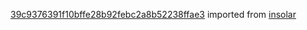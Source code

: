 [39c9376391f10bffe28b92febc2a8b52238ffae3](https://github.com/insolar/insolar/commit/39c9376391f10bffe28b92febc2a8b52238ffae3) imported from [insolar](https://github.com/insolar/insolar)
